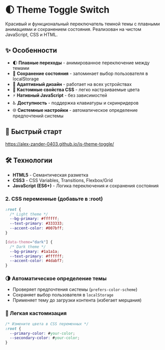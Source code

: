 # 🌓 Theme Toggle Switch

Красивый и функциональный переключатель темной темы с плавными анимациями и сохранением состояния. Реализован на чистом JavaScript, CSS и HTML.

## ✨ Особенности

- 🌓 **Плавные переходы** - анимированное переключение между темами
- 💾 **Сохранение состояния** - запоминает выбор пользователя в localStorage
- 📱 **Адаптивный дизайн** - работает на всех устройствах
- 🎨 **Кастомные свойства CSS** - легко настраиваемые цвета
- ⚡ **Нативный JavaScript** - без зависимостей
- ♿ **Доступность** - поддержка клавиатуры и скринридеров
- 🌐 **Системные настройки** - автоматическое определение предпочтений системы

## 🚀 Быстрый старт

https://alex-zander-0403.github.io/js-theme-toggle/

## 🛠️ Технологии

- **HTML5** - Семантическая разметка
- **CSS3** - CSS Variables, Transitions, Flexbox/Grid
- **JavaScript (ES6+)** - Логика переключения и сохранения состояния

### 2. CSS переменные (добавьте в :root)

```css
:root {
  /* Light theme */
  --bg-primary: #ffffff;
  --text-primary: #333333;
  --accent-color: #007bff;
}

[data-theme="dark"] {
  /* Dark theme */
  --bg-primary: #1a1a1a;
  --text-primary: #ffffff;
  --accent-color: #4dabf7;
}
```

### 🌗 Автоматическое определение темы

- Проверяет предпочтения системы (`prefers-color-scheme`)
- Сохраняет выбор пользователя в `localStorage`
- Применяет тему до загрузки контента (избегает мерцания)

### 🎨 Легкая кастомизация

```css
/* Измените цвета в CSS переменных */
:root {
  --primary-color: #your-color;
  --secondary-color: #your-color;
}
```
